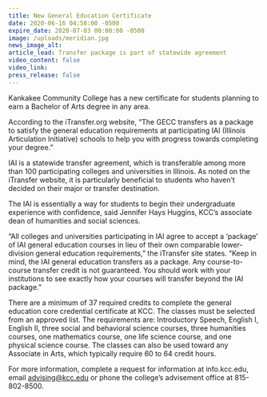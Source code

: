 ```yaml
---
title: New General Education Certificate
date: 2020-06-16 04:58:00 -0500
expire_date: 2020-07-03 00:00:00 -0500
image: /uploads/meridian.jpg
news_image_alt:
article_lead: Transfer package is part of statewide agreement
video_content: false
video_link:
press_release: false
---
```


Kankakee Community College has a new certificate for students planning to earn a Bachelor of Arts degree in any area.

According to the iTransfer.org website, “The GECC transfers as a package to satisfy the general education requirements at participating IAI (Illinois Articulation Initiative) schools to help you with progress towards completing your degree.”&nbsp;

IAI is a statewide transfer agreement, which is transferable among more than 100 participating colleges and universities in Illinois. As noted on the iTransfer website, it is particularly beneficial to students who haven’t decided on their major or transfer destination.

The IAI is essentially a way for students to begin their undergraduate experience with confidence, said Jennifer Hays Huggins, KCC’s associate dean of humanities and social sciences.

“All colleges and universities participating in IAI agree to accept a ‘package’ of IAI general education courses in lieu of their own comparable lower-division general education requirements,” the iTransfer site states. “Keep in mind, the IAI general education transfers as a package. Any course-to-course transfer credit is not guaranteed. You should work with your institutions to see exactly how your courses will transfer beyond the IAI package.”

There are a minimum of 37 required credits to complete the general education core credential certificate at KCC. The classes must be selected from an approved list. The requirements are: Introductory Speech, English I, English II, three social and behavioral science courses, three humanities courses, one mathematics course, one life science course, and one physical science course. The classes can also be used toward any Associate in Arts, which typically require 60 to 64 credit hours.

For more information, complete a request for information at info.kcc.edu, email [advising@kcc.edu](mailto:advising@kcc.edu) or phone the college’s advisement office at 815-802-8500.<br>&nbsp;
